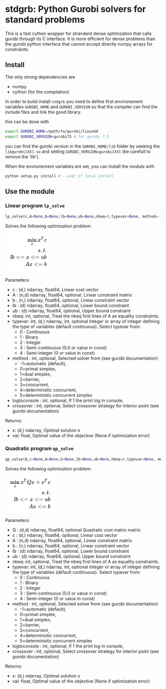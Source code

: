 # stdgrb: Python Gurobi solvers for standard problems 

This is a fast cython wrapper for strandard dense optimization that calls 
gurobi through its C interface. It is more efficient for dense problems 
than the gurobi python 
interface that cannot accept directly numpy arrays for constraints.


## Install

The only strong dependencies are

* numpy
* cython (for the compilation)

In order to build install ```stdgrb``` you need to define first environement 
variables ```GUROBI_HOME``` and ```GUROBI_VERSION``` so that the compiler can 
find the include files and link the good library.

this can be done with 

```bash
export GUROBI_HOME=/path/to/gurobi/linux64
export GUROBI_VERSION=gurobi75 # for gurobi 7.5
``` 

you can find the gurobi version in the ```GUROBI_HOME/lib``` folder by seeking 
the ```libgurobi[XX].so``` and setting ```GUROBI_VERSION=gurobi[XX]``` 
(be carefull to remove the 'lib').

When the environement variables are set, you can install the module with

```bash
python setup.py install # --user if local install
```

## Use the module

### Linear program `lp_solve`

```python
lp_solve(c,A=None,b=None,lb=None,ub=None,nbeq=0,typevar=None, method=-1,logtoconsole=1, crossover=-1)
```

Solves the following optimization problem:

![LP](imgs/lp.png)

Parameters:
* c : (d,) ndarray, float64,
    Linear cost vector
* A : (n,d) ndarray, float64, optional,
    Linear constraint matrix
* b : (n,) ndarray, float64, optional,
    Linear constraint vector
* lb : (d) ndarray, float64, optional,
    Lower bound constraint
* ub : (d) ndarray, float64, optional,
    Upper bound constraint
* nbeq: int, optional,
    Treat the nbeq first lines of A as equality constraints.   
* typevar: int, (d,) ndarray, int, optional
    Integer or array of integer defining the type of variables (default 
    continuous).
    Select typevar from:
    * 0 : Continuous
    * 1 : Binary
    * 2 : Integer
    * 3 : Semi-continuous (0.0 or value in const)
    * 4 : Semi-integer (0 or value in const)       
* method : int, optional,
    Selected solver from (see gurobi documentation) 
    * -1=automatic (default), 
    * 0=primal simplex, 
    * 1=dual simplex, 
    * 2=barrier, 
    * 3=concurrent, 
    * 4=deterministic concurrent, 
    * 5=deterministic concurrent simplex
* logtoconsole : int, optional,
    If 1 the print log in console,
* crossover : int, optional,
    Select crossover strategy for interior point (see gurobi documentation)


Returns:
* x: (d,) ndarray,
    Optimal solution x
* val: float,
    Optimal value of the objective (None if optimization error)


### Quadratic program `qp_solve`

```python
qp_solve(Q,c=None,A=None,b=None,lb=None,ub=None,nbeq=0,typevar=None, method=-1,logtoconsole=1, crossover=-1)
```

Solves the following optimization problem:

![QP](imgs/qp.png)

Parameters:
* Q : (d,d) ndarray, float64, optional
    Quadratic cost matrix matrix
* c : (d,) ndarray, float64, optional,
    Linear cost vector
* A : (n,d) ndarray, float64, optional,
    Linear constraint matrix
* b : (n,) ndarray, float64, optional,
    Linear constraint vector
* lb : (d) ndarray, float64, optional,
    Lower bound constraint
* ub : (d) ndarray, float64, optional,
    Upper bound constraint
* nbeq: int, optional,
    Treat the nbeq first lines of A as equality constraints.    
* typevar: int, (d,) ndarray, int, optional
    Integer or array of integer defining the type of variables (default 
    continuous).
    Select typevar from:
    * 0 : Continuous
    * 1 : Binary
    * 2 : Integer
    * 3 : Semi-continuous (0.0 or value in const)
    * 4 : Semi-integer (0 or value in const)     
* method : int, optional,
    Selected solver from (see gurobi documentation) 
    * -1=automatic (default), 
    * 0=primal simplex, 
    * 1=dual simplex, 
    * 2=barrier, 
    * 3=concurrent, 
    * 4=deterministic concurrent, 
    * 5=deterministic concurrent simplex
* logtoconsole : int, optional,
    If 1 the print log in console,
* crossover : int, optional,
    Select crossover strategy for interior point (see gurobi documentation)


Returns:
* x: (d,) ndarray,
    Optimal solution x
* val: float,
    Optimal value of the objective (None if optimization error)

